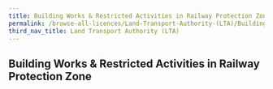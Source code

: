 ```yaml
---
title: Building Works & Restricted Activities in Railway Protection Zone
permalink: /browse-all-licences/Land-Transport-Authority-(LTA)/Building-Works-&-Restricted-Activities-in-Railway-Protection-Zone
third_nav_title: Land Transport Authority (LTA)
---
```

## Building Works & Restricted Activities in Railway Protection Zone
